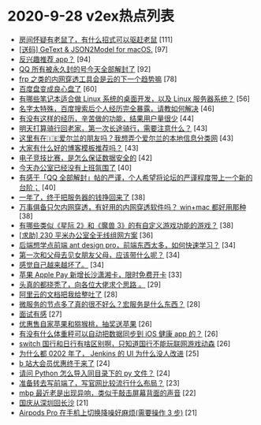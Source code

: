 # 2020-9-28 v2ex热点列表

+ [房间怀疑有老鼠了，有什么招式可以驱赶老鼠](https://www.v2ex.com/t/711113#reply111) [111]
+ [[送码] GeText & JSON2Model for macOS.](https://www.v2ex.com/t/711138#reply97) [97]
+ [反兴趣推荐 app？](https://www.v2ex.com/t/711136#reply94) [94]
+ [QQ 所有被永久封的号今天全部解封了](https://www.v2ex.com/t/711213#reply92) [92]
+ [frp 之类的内网穿透工具会是云的下一个趋势嘛](https://www.v2ex.com/t/711228#reply78) [78]
+ [百度盘变成良心盘了](https://www.v2ex.com/t/711202#reply60) [60]
+ [有哪些笔记本适合做 Linux 系统的桌面开发，以及 Linux 服务器系统？](https://www.v2ex.com/t/711106#reply56) [56]
+ [名字太特殊，百度搜索后个人经历完全暴露，请教如何解决](https://www.v2ex.com/t/711224#reply46) [46]
+ [有没有这样的经历，辛苦做的功能，结果用户量很少](https://www.v2ex.com/t/711277#reply44) [44]
+ [明天打算骑行回老家，第一次长途骑行，需要注意什么？](https://www.v2ex.com/t/711307#reply43) [43]
+ [这里有在🇮🇪爱尔兰的朋友吗？我想弄个爱尔兰的本地信息分类网](https://www.v2ex.com/t/711103#reply43) [43]
+ [大家有什么好的博客模板推荐吗？](https://www.v2ex.com/t/711115#reply43) [43]
+ [电子竞技比赛，是怎么保证数据安全的](https://www.v2ex.com/t/711339#reply42) [42]
+ [今天办公室已经没有上班氛围了](https://www.v2ex.com/t/711231#reply40) [40]
+ [有感于「QQ 全部解封」帖的严谨，个人希望将论坛的严谨程度带上一个新的台阶；](https://www.v2ex.com/t/711360#reply40) [40]
+ [一年了，终于把服务器的钱挣回来了](https://www.v2ex.com/t/711175#reply38) [38]
+ [万事俱备只欠内网穿透，有好用的内网穿透软件吗？ win+mac 都好用那种](https://www.v2ex.com/t/711196#reply38) [38]
+ [有哪些类似《星际 2》和《魔兽 3》的有自定义游戏功能的游戏？](https://www.v2ex.com/t/711108#reply38) [38]
+ [[求助] 230 平米办公室全无线组网方案](https://www.v2ex.com/t/711112#reply36) [36]
+ [后端想学点前端 ant design pro，前端东西太多，如何快速学习？](https://www.v2ex.com/t/711257#reply34) [34]
+ [第一次和父母去见女朋友父母，应该带什么呢？](https://www.v2ex.com/t/711323#reply34) [34]
+ [感觉自己越来越坏了。](https://www.v2ex.com/t/711338#reply34) [34]
+ [苹果 Apple Pay 新增长沙潇湘卡，限时免费开卡](https://www.v2ex.com/t/711127#reply33) [33]
+ [头真的都挠秃了，向各位大佬求个思路 。](https://www.v2ex.com/t/711195#reply29) [29]
+ [阿里云的文档把我给整吐了](https://www.v2ex.com/t/711121#reply28) [28]
+ [微服务的节点多了真的很不好么？宏服务是什么东西？](https://www.v2ex.com/t/711163#reply28) [28]
+ [面试有感](https://www.v2ex.com/t/711251#reply27) [27]
+ [优惠售自家苹果和猕猴桃，抽奖送苹果](https://www.v2ex.com/t/711247#reply26) [26]
+ [有没有什么体重秤可以自动把数据同步到 iOS 健康 app 的？](https://www.v2ex.com/t/711144#reply26) [26]
+ [switch 国行和日行有啥区别啊，只知道国行不能玩联网游戏动森](https://www.v2ex.com/t/711156#reply26) [26]
+ [为什么都 0202 年了， Jenkins 的 UI 为什么没人改进](https://www.v2ex.com/t/711255#reply25) [25]
+ [b 站大会员优惠终于来了](https://www.v2ex.com/t/711348#reply24) [24]
+ [请问 Python 怎么导入同目录下的 py 文件？](https://www.v2ex.com/t/711126#reply24) [24]
+ [准备转去写前端了，写官网比较流行什么布局？](https://www.v2ex.com/t/711109#reply23) [23]
+ [mbp 最近老是出现异响，类似于敲击屏幕背面的声音](https://www.v2ex.com/t/711105#reply22) [22]
+ [国庆从深圳回长沙](https://www.v2ex.com/t/711245#reply21) [21]
+ [Airpods Pro 在手机上切换降噪好麻烦(需要操作 3 步)](https://www.v2ex.com/t/711293#reply21) [21]
